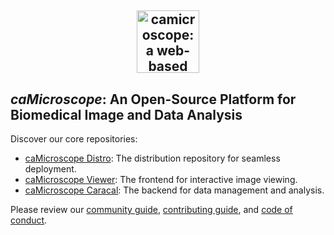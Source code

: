 <h2 align="center">
  <a href="http://camicroscope.github.io/"><img src="https://avatars2.githubusercontent.com/u/12075069?s=400&v=4" style="background-color:rgba(0,0,0,0);" height=100 alt="camicroscope: a web-based image viewer optimized for large bio-medical image data viewing"></a>
</h2>

## *caMicroscope*: An Open-Source Platform for Biomedical Image and Data Analysis

Discover our core repositories:
- [caMicroscope Distro](https://github.com/camicroscope/distro): The distribution repository for seamless deployment.
- [caMicroscope Viewer](https://github.com/camicroscope/caMicroscope): The frontend for interactive image viewing.
- [caMicroscope Caracal](https://github.com/camicroscope/Caracal): The backend for data management and analysis.


Please review our [community guide](https://camicroscope.github.io/community.html), [contributing guide](https://camicroscope.github.io/contributing.html), and [code of conduct](https://github.com/camicroscope/.github/blob/master/CODE_OF_CONDUCT.md).
